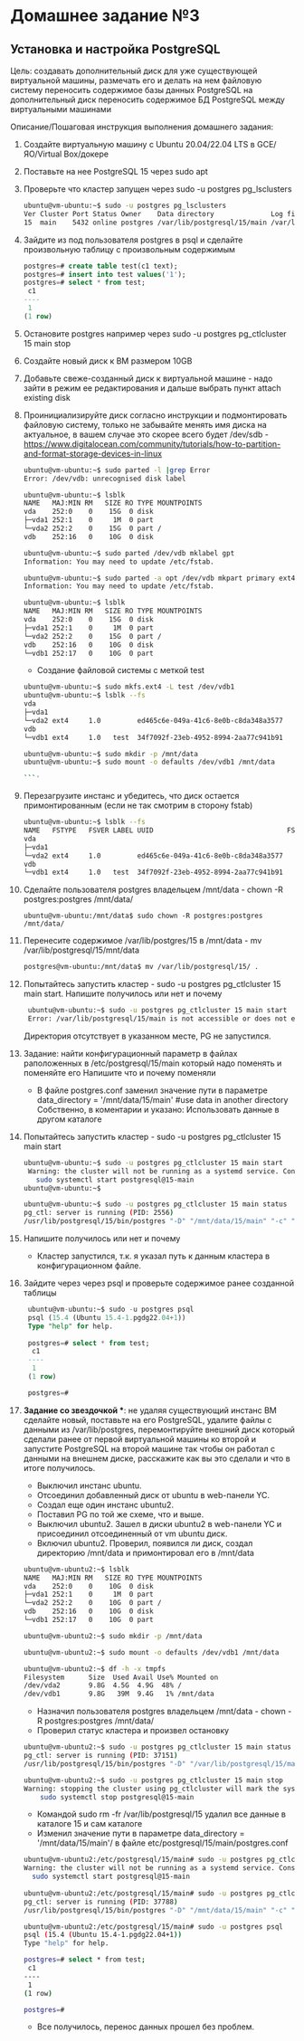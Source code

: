 # Домашнее задание №3
## Установка и настройка PostgreSQL

Цель:
создавать дополнительный диск для уже существующей виртуальной машины, размечать его и делать на нем файловую систему
переносить содержимое базы данных PostgreSQL на дополнительный диск
переносить содержимое БД PostgreSQL между виртуальными машинами

Описание/Пошаговая инструкция выполнения домашнего задания:

1. Создайте виртуальную машину c Ubuntu 20.04/22.04 LTS в GCE/ЯО/Virtual Box/докере

1. Поставьте на нее PostgreSQL 15 через sudo apt

1. Проверьте что кластер запущен через sudo -u postgres pg_lsclusters

	```bash
	ubuntu@vm-ubuntu:~$ sudo -u postgres pg_lsclusters
	Ver Cluster Port Status Owner    Data directory              Log file
	15  main    5432 online postgres /var/lib/postgresql/15/main /var/log/postgresql/postgresql-15-main.log
	```

1. Зайдите из под пользователя postgres в psql и сделайте произвольную таблицу с произвольным содержимым
	```sql
	postgres=# create table test(c1 text);
	postgres=# insert into test values('1');
	postgres=# select * from test;
	 c1
	----
	 1
	(1 row)
	```
1. Остановите postgres например через sudo -u postgres pg_ctlcluster 15 main stop
1. Создайте новый диск к ВМ размером 10GB
1. Добавьте свеже-созданный диск к виртуальной машине - надо зайти в режим ее редактирования и дальше выбрать пункт attach existing disk

1. Проинициализируйте диск согласно инструкции и подмонтировать файловую систему, только не забывайте менять имя диска на актуальное, в вашем случае это скорее всего будет /dev/sdb - https://www.digitalocean.com/community/tutorials/how-to-partition-and-format-storage-devices-in-linux

	```bash
	ubuntu@vm-ubuntu:~$ sudo parted -l |grep Error
	Error: /dev/vdb: unrecognised disk label

	ubuntu@vm-ubuntu:~$ lsblk
	NAME   MAJ:MIN RM   SIZE RO TYPE MOUNTPOINTS
	vda    252:0    0    15G  0 disk
	├─vda1 252:1    0     1M  0 part
	└─vda2 252:2    0    15G  0 part /
	vdb    252:16   0    10G  0 disk

	ubuntu@vm-ubuntu:~$ sudo parted /dev/vdb mklabel gpt
	Information: You may need to update /etc/fstab.

	ubuntu@vm-ubuntu:~$ sudo parted -a opt /dev/vdb mkpart primary ext4 0% 100%
	Information: You may need to update /etc/fstab.

	ubuntu@vm-ubuntu:~$ lsblk
	NAME   MAJ:MIN RM   SIZE RO TYPE MOUNTPOINTS
	vda    252:0    0    15G  0 disk
	├─vda1 252:1    0     1M  0 part
	└─vda2 252:2    0    15G  0 part /
	vdb    252:16   0    10G  0 disk
	└─vdb1 252:17   0    10G  0 part
	```

	* Создание файловой системы с меткой test
	```bash
	ubuntu@vm-ubuntu:~$ sudo mkfs.ext4 -L test /dev/vdb1
	ubuntu@vm-ubuntu:~$ lsblk --fs
	vda
	├─vda1
	└─vda2 ext4     1.0         ed465c6e-049a-41c6-8e0b-c8da348a3577    9.6G    30% /
	vdb
	└─vdb1 ext4     1.0   test  34f7092f-23eb-4952-8994-2aa77c941b91	
	
	ubuntu@vm-ubuntu:~$ sudo mkdir -p /mnt/data
	ubuntu@vm-ubuntu:~$ sudo mount -o defaults /dev/vdb1 /mnt/data
	
	```'
1. Перезагрузите инстанс и убедитесь, что диск остается примонтированным (если не так смотрим в сторону fstab)
	```bash
	ubuntu@vm-ubuntu:~$ lsblk --fs
	NAME   FSTYPE   FSVER LABEL UUID                                 FSAVAIL FSUSE% MOUNTPOINTS
	vda
	├─vda1
	└─vda2 ext4     1.0         ed465c6e-049a-41c6-8e0b-c8da348a3577    9.6G    30% /
	vdb
	└─vdb1 ext4     1.0   test  34f7092f-23eb-4952-8994-2aa77c941b91    9.4G     0% /mnt/data
	```	
1. Сделайте пользователя postgres владельцем /mnt/data - chown -R postgres:postgres /mnt/data/
	```
	ubuntu@vm-ubuntu:/mnt/data$ sudo chown -R postgres:postgres /mnt/data/
	```
1. Перенесите содержимое /var/lib/postgres/15 в /mnt/data - mv /var/lib/postgresql/15/mnt/data
   ```bash
   postgres@vm-ubuntu:/mnt/data$ mv /var/lib/postgresql/15/ .
   ```
1. Попытайтесь запустить кластер - sudo -u postgres pg_ctlcluster 15 main start.  Напишите получилось или нет и почему
   ```bash
	ubuntu@vm-ubuntu:~$ sudo -u postgres pg_ctlcluster 15 main start
	Error: /var/lib/postgresql/15/main is not accessible or does not exist
   ```
   Директория отсутствует в указанном месте, PG не запуcтился.
   
1. Задание: найти конфигурационный параметр в файлах раположенных в /etc/postgresql/15/main который надо поменять и поменяйте его
	Напишите что и почему поменяли
	* В файле postgres.conf заменил значение пути в параметре data_directory = '/mnt/data/15/main' #use data in another directory
	  Собственно, в коментарии и указано: Использовать данные в другом каталоге
1. Попытайтесь запустить кластер - sudo -u postgres pg_ctlcluster 15 main start
   ```bash
   ubuntu@vm-ubuntu:~$ sudo -u postgres pg_ctlcluster 15 main start
	Warning: the cluster will not be running as a systemd service. Consider using systemctl:
	  sudo systemctl start postgresql@15-main
   ubuntu@vm-ubuntu:~$
   
   ubuntu@vm-ubuntu:~$ sudo -u postgres pg_ctlcluster 15 main status
   pg_ctl: server is running (PID: 2556)
   /usr/lib/postgresql/15/bin/postgres "-D" "/mnt/data/15/main" "-c" "config_file=/etc/postgresql/15/main/postgresql.conf"
   ```
1. Напишите получилось или нет и почему
	* Кластер запустился, т.к. я указал путь к данным кластера в конфигурационном файле.
1. Зайдите через через psql и проверьте содержимое ранее созданной таблицы
   ```sql
	ubuntu@vm-ubuntu:~$ sudo -u postgres psql
	psql (15.4 (Ubuntu 15.4-1.pgdg22.04+1))
	Type "help" for help.
	
	postgres=# select * from test;
	 c1
	----
	 1
	(1 row)

	postgres=#
   ```
1. __Задание со звездочкой *__: не удаляя существующий инстанс ВМ сделайте новый, поставьте на его PostgreSQL, удалите файлы с данными из /var/lib/postgres, перемонтируйте внешний диск который сделали ранее от первой виртуальной машины ко второй и запустите PostgreSQL на второй машине так чтобы он работал с данными на внешнем диске, расскажите как вы это сделали и что в итоге получилось.

	* Выключил инстанс ubuntu. 
	* Отсоединил добавленный диск от ubuntu в web-панели YC.
	* Создал еще один инстанс ubuntu2. 
	* Поставил PG по той же схеме, что и выше. 
	* Выключил ubuntu2. Зашел в диски ubuntu2 в web-панели YC и присоединил отсоединенный от vm ubuntu диск.
	* Включил ubuntu2. Проверил, появился ли диск, создал директорию /mnt/data и примонтировал его в /mnt/data
	
	```bash
	ubuntu@vm-ubuntu2:~$ lsblk
	NAME   MAJ:MIN RM   SIZE RO TYPE MOUNTPOINTS
	vda    252:0    0    10G  0 disk
	├─vda1 252:1    0     1M  0 part
	└─vda2 252:2    0    10G  0 part /
	vdb    252:16   0    10G  0 disk
	└─vdb1 252:17   0    10G  0 part
	
	ubuntu@vm-ubuntu2:~$ sudo mkdir -p /mnt/data
	
	ubuntu@vm-ubuntu2:~$ sudo mount -o defaults /dev/vdb1 /mnt/data
	
	ubuntu@vm-ubuntu2:~$ df -h -x tmpfs
	Filesystem      Size  Used Avail Use% Mounted on
	/dev/vda2       9.8G  4.5G  4.9G  48% /
	/dev/vdb1       9.8G   39M  9.4G   1% /mnt/data
	```
    * Назначил пользователя postgres владельцем /mnt/data - chown -R postgres:postgres /mnt/data/
	* Проверил статус кластера и произвел остановку
	```bash
	ubuntu@vm-ubuntu2:~$ sudo -u postgres pg_ctlcluster 15 main status
	pg_ctl: server is running (PID: 37151)
	/usr/lib/postgresql/15/bin/postgres "-D" "/var/lib/postgresql/15/main" "-c" "config_file=/etc/postgresql/15/main/postgresql.conf"
	
	ubuntu@vm-ubuntu2:~$ sudo -u postgres pg_ctlcluster 15 main stop
	Warning: stopping the cluster using pg_ctlcluster will mark the systemd unit as failed. Consider using systemctl:
		sudo systemctl stop postgresql@15-main
	```
	* Командой sudo rm -fr /var/lib/postgresql/15 удалил все данные в каталоге 15 и сам каталоге
	* Изменил значение пути в параметре data_directory = '/mnt/data/15/main'/ в файле etc/postgresql/15/main/postgres.conf

	```bash
	ubuntu@vm-ubuntu2:/etc/postgresql/15/main# sudo -u postgres pg_ctlcluster 15 main start
	Warning: the cluster will not be running as a systemd service. Consider using systemctl:
	  sudo systemctl start postgresql@15-main
	  
	ubuntu@vm-ubuntu2:/etc/postgresql/15/main# sudo -u postgres pg_ctlcluster 15 main status
	pg_ctl: server is running (PID: 37788)
	/usr/lib/postgresql/15/bin/postgres "-D" "/mnt/data/15/main" "-c" "config_file=/etc/postgresql/15/main/postgresql.conf"
	
	ubuntu@vm-ubuntu2:/etc/postgresql/15/main# sudo -u postgres psql
	psql (15.4 (Ubuntu 15.4-1.pgdg22.04+1))
	Type "help" for help.

	postgres=# select * from test;
	 c1
	----
	 1
	(1 row)

	postgres=#
	```
	* Все получилось, перенос данных прошел без проблем.



























